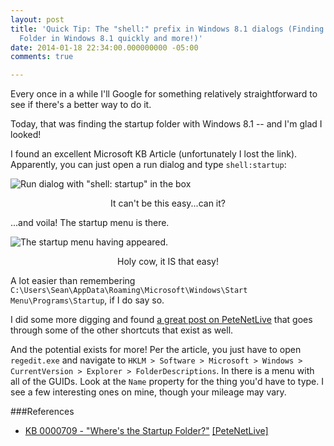 ```yaml
---
layout: post
title: 'Quick Tip: The "shell:" prefix in Windows 8.1 dialogs (Finding the Startup
  Folder in Windows 8.1 quickly and more!)'
date: 2014-01-18 22:34:00.000000000 -05:00
comments: true

---
```

Every once in a while I'll Google for something relatively straightforward to see if there's a better way to do it.

Today, that was finding the startup folder with Windows 8.1 -- and I'm glad I looked!

I found an excellent Microsoft KB Article (unfortunately I lost the link). Apparently, you can just open a run dialog and type `shell:startup`:

![Run dialog with "shell: startup" in the box]({{site.post-images}}/2014_01_18_22_18_52_Blogger_SeanKilleen.com_Create_post.png)
<div align="center">It can't be this easy...can it?</div>

...and voila! The startup menu is there.

![The startup menu having appeared.]({{site.post-images}}/2014_01_18_22_19_51_Startup.png)

<div align="center">Holy cow, it IS that easy!</div>

A lot easier than remembering `C:\Users\Sean\AppData\Roaming\Microsoft\Windows\Start Menu\Programs\Startup`, if I do say so.

I did some more digging and found [a great post on PeteNetLive](http://www.petenetlive.com/KB/Article/0000709.htm) that goes through some of the other shortcuts that exist as well.

And the potential exists for more! Per the article, you just have to open `regedit.exe` and navigate to `HKLM > Software > Microsoft > Windows > CurrentVersion > Explorer > FolderDescriptions`. In there is a menu with all of the GUIDs. Look at the `Name` property for the thing you'd have to type. I see a few interesting ones on mine, though your mileage may vary.

###References
* <a href="http://www.petenetlive.com/KB/Article/0000709.htm" target="_blank">KB 0000709 - "Where's the Startup Folder?"</a> <a href="http://www.petenetlive.com/" target="_blank">[PeteNetLive]</a>
